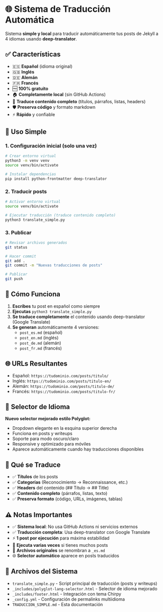 # 🌐 Sistema de Traducción Automática

Sistema **simple y local** para traducir automáticamente tus posts de Jekyll a 4 idiomas usando **deep-translator**.

## ✅ Características

- 🇪🇸 **Español** (idioma original)
- 🇬🇧 **Inglés**
- 🇩🇪 **Alemán**
- 🇫🇷 **Francés**
- 🆓 **100% gratuito**
- 🏠 **Completamente local** (sin GitHub Actions)
- 📝 **Traduce contenido completo** (títulos, párrafos, listas, headers)
- 🛡️ **Preserva código** y formato markdown
- ⚡ **Rápido** y confiable

## 🚀 Uso Simple

### 1. Configuración inicial (solo una vez)

```bash
# Crear entorno virtual
python3 -m venv venv
source venv/bin/activate

# Instalar dependencias
pip install python-frontmatter deep-translator
```

### 2. Traducir posts

```bash
# Activar entorno virtual
source venv/bin/activate

# Ejecutar traducción (traduce contenido completo)
python3 translate_simple.py
```

### 3. Publicar

```bash
# Revisar archivos generados
git status

# Hacer commit
git add .
git commit -m "Nuevas traducciones de posts"

# Publicar
git push
```

## 🎯 Cómo Funciona

1. **Escribes** tu post en español como siempre
2. **Ejecutas** `python3 translate_simple.py`
3. **Se traduce completamente** el contenido usando deep-translator (Google Translate)
4. **Se generan** automáticamente 4 versiones:
   - `post_es.md` (español)
   - `post_en.md` (inglés)
   - `post_de.md` (alemán)
   - `post_fr.md` (francés)

## 🌐 URLs Resultantes

- Español: `https://tudominio.com/posts/titulo/`
- Inglés: `https://tudominio.com/posts/titulo-en/`
- Alemán: `https://tudominio.com/posts/titulo-de/`
- Francés: `https://tudominio.com/posts/titulo-fr/`

## 🔄 Selector de Idioma

**Nuevo selector mejorado estilo Polyglot:**
- Dropdown elegante en la esquina superior derecha
- Funciona en posts y writeups
- Soporte para modo oscuro/claro
- Responsive y optimizado para móviles
- Aparece automáticamente cuando hay traducciones disponibles

## 📝 Qué se Traduce

- ✅ **Títulos** de los posts
- ✅ **Categorías** (Reconocimiento → Reconnaissance, etc.)
- ✅ **Headers** del contenido (## Título → ## Title)
- ✅ **Contenido completo** (párrafos, listas, texto)
- ✅ **Preserva formato** (código, URLs, imágenes, tablas)

## ⚠️ Notas Importantes

- ✅ **Sistema local**: No usa GitHub Actions ni servicios externos
- ✅ **Traducción completa**: Usa deep-translator con Google Translate
- ⚡ **1 post por ejecución** para máxima estabilidad
- 🔄 **Ejecuta varias veces** si tienes muchos posts
- 📁 **Archivos originales** se renombran a `_es.md`
- 🌐 **Selector automático** aparece en posts traducidos

## 🔧 Archivos del Sistema

- `translate_simple.py` - Script principal de traducción (posts y writeups)
- `_includes/polyglot-lang-selector.html` - Selector de idioma mejorado
- `_includes/footer.html` - Integración con tema Chirpy
- `_config.yml` - Configuración de permalinks multiidioma
- `TRADUCCION_SIMPLE.md` - Esta documentación